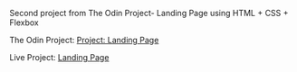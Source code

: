 Second project from The Odin Project- Landing Page using HTML + CSS + Flexbox

The Odin Project: [Project: Landing Page](https://www.theodinproject.com/lessons/foundations-landing-page)

Live Project: [Landing Page](https://josephszy.github.io/landing-page/)
